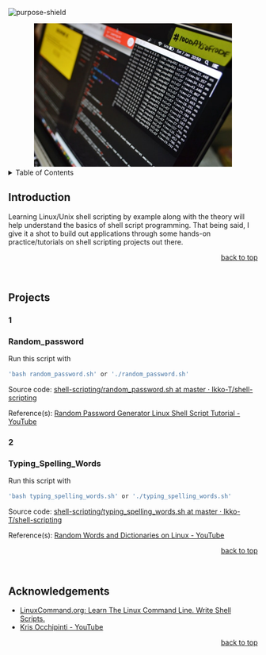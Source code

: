 <div id="top"></div>

<!-- PROJECT SHIELDS -->
<!--
*** https://www.markdownguide.org/basic-syntax/#reference-style-links
-->

![purpose-shield]

<!-- PROJECT IMAGE -->
<div align="center">
  <img src="images/shell-script.jpg" alt="Image" width="400">
</div>

<!-- TABLE OF CONTENTS -->
<details>
  <summary>Table of Contents</summary>
  <ol>
    <li>
      <a href="#introduction">Introduction</a>
    </li>
    <li>
      <a href="#projects">Projects</a>
      <ul>
        <li><a href="#randompassword">Random Password</a></li>
        <li><a href="#typingspellingwords">Typing Spelling Words</a></li>
      </ul>
    </li>
    <li><a href="#acknowledgements">Acknowledgements</a></li>
  </ol>
</details>

<!-- INTRODUCTION -->

## Introduction

Learning Linux/Unix shell scripting by example along with the theory will help understand the basics of shell script programming. That being said, I give it a shot to build out applications through some hands-on practice/tutorials on shell scripting projects out there.
<br>

<p align="right"><a href="#top">back to top</a></p>
<br>

<!-- PROJECTS -->

## Projects

### 1

### Random_password

Run this script with

```sh
'bash random_password.sh' or './random_password.sh'
```

Source code:
[shell\-scripting/random_password\.sh at master · Ikko\-T/shell\-scripting](https://github.com/Ikko-T/shell-scripting/blob/master/random_password.sh)

Reference(s):
[Random Password Generator Linux Shell Script Tutorial \- YouTube](https://www.youtube.com/watch?v=HEohR7b-fdE&t=309s)

### 2

### Typing_Spelling_Words

Run this script with

```sh
'bash typing_spelling_words.sh' or './typing_spelling_words.sh'
```

Source code:
[shell\-scripting/typing_spelling_words\.sh at master · Ikko\-T/shell\-scripting](https://github.com/Ikko-T/shell-scripting/blob/master/typing_spelling_words.sh)

Reference(s):
[Random Words and Dictionaries on Linux \- YouTube](https://www.youtube.com/watch?v=ETZmBuv1h9s&t=203s)

<!-- Note that to make a file executable
```sh
chmod +x random_password.sh
```
then, run the script in your terminal as below:
```sh
./random_password.sh
``` -->

<p align="right"><a href="#top">back to top</a></p>
<br>

<!-- ACKNOWLEDGEMENT -->

## Acknowledgements

- [LinuxCommand\.org: Learn The Linux Command Line\. Write Shell Scripts\.](https://linuxcommand.org/index.php)
- [Kris Occhipinti \- YouTube](https://www.youtube.com/c/KrisOcchipinti)
<p align="right"><a href="#top">back to top</a></p>

<!--MARKDOWN LINKS & IMAGES -->

[purpose-shield]: https://img.shields.io/badge/PURPOSE-Shell%20Scripting-lightgrey
